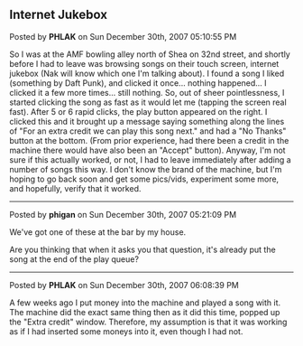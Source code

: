 ## Internet Jukebox
Posted by **PHLAK** on Sun December 30th, 2007 05:10:55 PM

So I was at the AMF bowling alley north of Shea on 32nd street, and shortly before I had to leave was browsing songs on their touch screen, internet jukebox (Nak will know which one I'm talking about).  I found a song I liked (something by Daft Punk), and clicked it once... nothing happened... I clicked it a few more times... still nothing.  So, out of sheer pointlessness, I started clicking the song as fast as it would let me (tapping the screen real fast).  After 5 or 6 rapid clicks, the play button appeared on the right.  I clicked this and it brought up a message saying something along the lines of &quot;For an extra credit we can play this song next.&quot; and had a &quot;No Thanks&quot; button at the bottom.  (From prior experience, had there been a credit in the machine there would have also been an &quot;Accept&quot; button).  Anyway, I'm not sure if this actually worked, or not, I had to leave immediately after adding a number of songs this way.  I don't know the brand of the machine, but I'm hoping to go back soon and get some pics/vids, experiment some more, and hopefully, verify that it worked.

--------------------------------------------------------------------------------

Posted by **phigan** on Sun December 30th, 2007 05:21:09 PM

We've got one of these at the bar by my house.

Are you thinking that when it asks you that question, it's already put the song at the end of the play queue?

--------------------------------------------------------------------------------

Posted by **PHLAK** on Sun December 30th, 2007 06:08:39 PM

A few weeks ago I put money into the machine and played a song with it.  The machine did the exact same thing then as it did this time, popped up the &quot;Extra credit&quot; window.  Therefore, my assumption is that it was working as if I had inserted some moneys into it, even though I had not.

